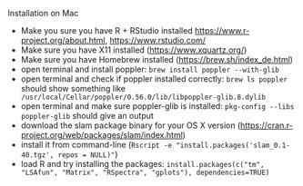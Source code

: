 Installation on Mac

- Make you sure you have R + RStudio installed https://www.r-project.org/about.html, https://www.rstudio.com/
- Make sure you have X11 installed (https://www.xquartz.org/)
- Make sure you have Homebrew installed (https://brew.sh/index_de.html)
- open terminal and install poppler: ```brew install poppler --with-glib```
- open terminal and check if poppler installed correctly: ```brew ls poppler``` should show something like ``` /usr/local/Cellar/poppler/0.56.0/lib/libpoppler-glib.8.dylib```
- open terminal and make sure poppler-glib is installed: ```pkg-config --libs poppler-glib``` should give an output
- download the slam package binary for your OS X version (https://cran.r-project.org/web/packages/slam/index.html)
- install it from command-line (```Rscript -e "install.packages('slam_0.1-40.tgz', repos = NULL)"```)
- load R and try installing the packages: ```install.packages(c("tm", "LSAfun", "Matrix", "RSpectra", "gplots"), dependencies=TRUE)```
